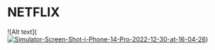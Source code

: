 # NETFLIX
![Alt text](<a href="https://ibb.co/JdfrG6L"><img src="https://i.ibb.co/3sDSj6X/Simulator-Screen-Shot-i-Phone-14-Pro-2022-12-30-at-16-04-26.png" alt="Simulator-Screen-Shot-i-Phone-14-Pro-2022-12-30-at-16-04-26" border="0"></a>)
